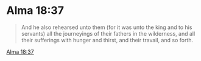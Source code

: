# Alma 18:37

> And he also rehearsed unto them (for it was unto the king and to his servants) all the journeyings of their fathers in the wilderness, and all their sufferings with hunger and thirst, and their travail, and so forth.

[Alma 18:37](https://www.churchofjesuschrist.org/study/scriptures/bofm/alma/18?lang=eng&id=p37#p37)


